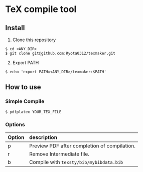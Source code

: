 # TeX compile tool
## Install
1. Clone this repository 
```
$ cd <ANY_DIR>
$ git clone git@github.com:Ryota0312/texmaker.git
```

2. Export PATH
```
$ echo 'export PATH=<ANY_DIR>/texmaker:$PATH'
```

## How to use
### Simple Compile
```
$ pdfplatex YOUR_TEX_FILE
```

### Options
|Option|description|
|:-----|:----------|
|p     |Preview PDF after completion of compilation.|
|r     |Remove Intermediate file.|
|b     |Compile with `texsty/bib/mybibdata.bib`|
